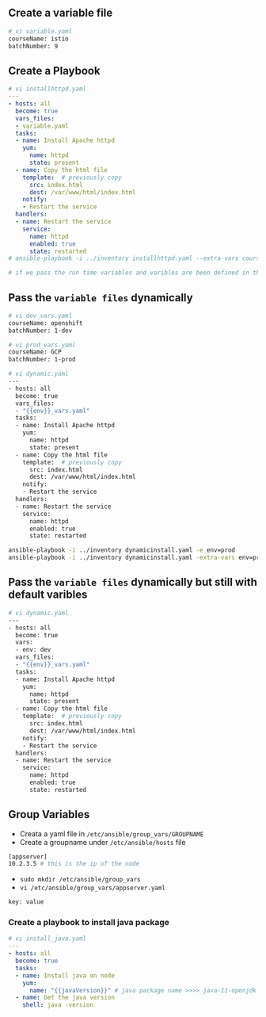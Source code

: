 ## Create a variable file 
```bash
# vi variable.yaml
courseName: istio
batchNumber: 9
```

## Create a Playbook
```yaml
# vi installhttpd.yaml
---
- hosts: all
  become: true
  vars_files:
  - variable.yaml
  tasks:
  - name: Install Apache httpd
    yum:
      name: httpd
      state: present
  - name: Copy the html file 
    template:  # previously copy
      src: index.html
      dest: /var/www/html/index.html
    notify: 
    - Restart the service 
  handlers:
  - name: Restart the service 
    service: 
      name: httpd
      enabled: true
      state: restarted
# ansible-playbook -i ../inventory installhttpd.yaml --extra-vars courseName=helm -e batchNumber=10

# if we pass the run time variables and varibles are been defined in the yaml using vars_files, runtime varaibles will be taking the presedence. 
```

## Pass the `variable files` dynamically
```bash
# vi dev_vars.yaml 
courseName: openshift
batchNumber: 1-dev
```
```bash
# vi prod_vars.yaml 
courseName: GCP
batchNumber: 1-prod
```
```bash
# vi dynamic.yaml
---
- hosts: all
  become: true
  vars_files:
  - "{{env}}_vars.yaml"
  tasks:
  - name: Install Apache httpd
    yum:
      name: httpd
      state: present
  - name: Copy the html file 
    template:  # previously copy
      src: index.html
      dest: /var/www/html/index.html
    notify: 
    - Restart the service 
  handlers:
  - name: Restart the service 
    service: 
      name: httpd
      enabled: true
      state: restarted
```
```bash
ansible-playbook -i ../inventory dynamicinstall.yaml -e env=prod
ansible-playbook -i ../inventory dynamicinstall.yaml -extra-vars env=prod
```

## Pass the `variable files` dynamically but still with default varibles
```bash
# vi dynamic.yaml
---
- hosts: all
  become: true
  vars:
  - env: dev
  vars_files:
  - "{{env}}_vars.yaml"
  tasks:
  - name: Install Apache httpd
    yum:
      name: httpd
      state: present
  - name: Copy the html file 
    template:  # previously copy
      src: index.html
      dest: /var/www/html/index.html
    notify: 
    - Restart the service 
  handlers:
  - name: Restart the service 
    service: 
      name: httpd
      enabled: true
      state: restarted
```

## Group Variables
* Creata a yaml file in `/etc/ansible/group_vars/GROUPNAME`
* Create a groupname under `/etc/ansible/hosts` file
```bash
[appserver]
10.2.3.5 # this is the ip of the node
```
* `sudo mkdir /etc/ansible/group_vars`
* `vi /etc/ansible/group_vars/appserver.yaml`
```bash
key: value
```
### Create a playbook to install java package
```yaml
# vi install_java.yaml
---
- hosts: all
  become: true
  tasks:
  - name: Install java on node
    yum: 
      name: "{{javaVersion}}" # java package name >>>> java-11-openjdk.x86_64
  - name: Get the java version
    shell: java -version
```